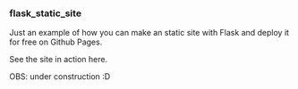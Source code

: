 ### flask_static_site

Just an example of how you can make an static site with Flask and deploy it for free on Github Pages.

See the site in action here.

OBS: under construction :D
